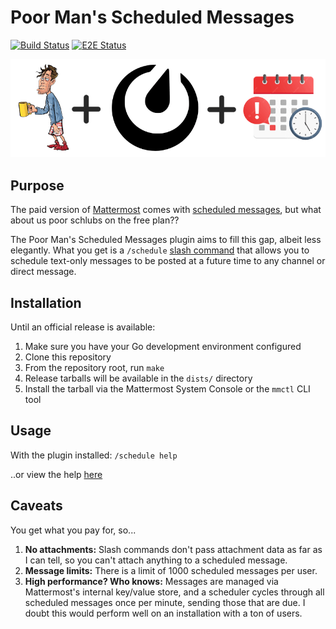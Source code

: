 # Poor Man's Scheduled Messages

[![Build Status](https://github.com/apartmentlines/mattermost-plugin-poor-mans-scheduled-messages/actions/workflows/ci.yml/badge.svg)](https://github.com/apartmentlines/mattermost-plugin-poor-mans-scheduled-messages/actions/workflows/ci.yml)
[![E2E Status](https://github.com/apartmentlines/mattermost-plugin-poor-mans-scheduled-messages/actions/workflows/e2e.yml/badge.svg)](https://github.com/apartmentlines/mattermost-plugin-poor-mans-scheduled-messages/actions/workflows/e2e.yml)

<div align="center">
  <img src="logo.png" alt="Poor Man's Scheduled Messages logo">
</div>

## Purpose

The paid version of [Mattermost](https://mattermost.com) comes with [scheduled messages](https://docs.mattermost.com/collaborate/schedule-messages.html), but what about us poor schlubs on the free plan??

The Poor Man's Scheduled Messages plugin aims to fill this gap, albeit less elegantly. What you get is a `/schedule` [slash command](https://docs.mattermost.com/collaborate/run-slash-commands.html) that allows you to schedule text-only messages to be posted at a future time to any channel or direct message.

## Installation

Until an official release is available:

1. Make sure you have your Go development environment configured
2. Clone this repository
3. From the repository root, run `make`
4. Release tarballs will be available in the `dists/` directory
5. Install the tarball via the Mattermost System Console or the `mmctl` CLI tool

## Usage

With the plugin installed: `/schedule help`

..or view the help [here](assets/help.md)

## Caveats

You get what you pay for, so...

1. **No attachments:** Slash commands don't pass attachment data as far as I can tell, so you can't attach anything to a scheduled message.
2. **Message limits:** There is a limit of 1000 scheduled messages per user.
3. **High performance? Who knows:** Messages are managed via Mattermost's internal key/value store, and a scheduler cycles through all scheduled messages once per minute, sending those that are due. I doubt this would perform well on an installation with a ton of users.
